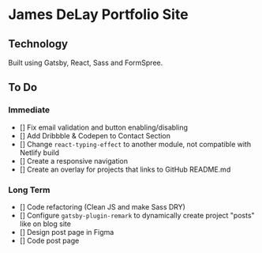 # James DeLay Portfolio Site

## Technology

Built using Gatsby, React, Sass and FormSpree.

## To Do

### Immediate

- [] Fix email validation and button enabling/disabling
- [] Add Dribbble & Codepen to Contact Section
- [] Change `react-typing-effect` to another module, not compatible with Netlify build
- [] Create a responsive navigation
- [] Create an overlay for projects that links to GitHub README.md

### Long Term

- [] Code refactoring (Clean JS and make Sass DRY)
- [] Configure `gatsby-plugin-remark` to dynamically create project "posts" like on blog site
- [] Design post page in Figma
- [] Code post page